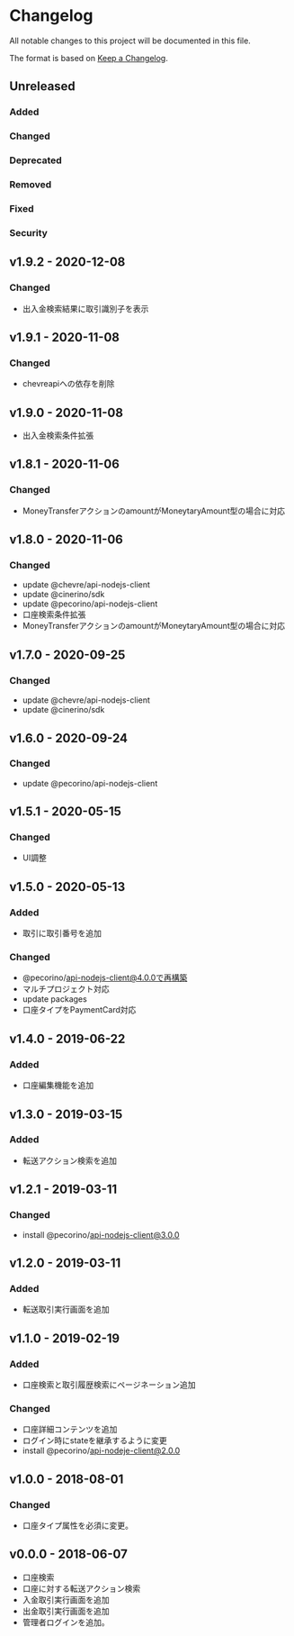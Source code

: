 # Changelog

All notable changes to this project will be documented in this file.

The format is based on [Keep a Changelog](http://keepachangelog.com/).

## Unreleased

### Added

### Changed

### Deprecated

### Removed

### Fixed

### Security

## v1.9.2 - 2020-12-08

### Changed

- 出入金検索結果に取引識別子を表示

## v1.9.1 - 2020-11-08

### Changed

- chevreapiへの依存を削除

## v1.9.0 - 2020-11-08

- 出入金検索条件拡張

## v1.8.1 - 2020-11-06

### Changed

- MoneyTransferアクションのamountがMoneytaryAmount型の場合に対応

## v1.8.0 - 2020-11-06

### Changed

- update @chevre/api-nodejs-client
- update @cinerino/sdk
- update @pecorino/api-nodejs-client
- 口座検索条件拡張
- MoneyTransferアクションのamountがMoneytaryAmount型の場合に対応

## v1.7.0 - 2020-09-25

### Changed

- update @chevre/api-nodejs-client
- update @cinerino/sdk

## v1.6.0 - 2020-09-24

### Changed

- update @pecorino/api-nodejs-client

## v1.5.1 - 2020-05-15

### Changed

- UI調整

## v1.5.0 - 2020-05-13

### Added

- 取引に取引番号を追加

### Changed

- @pecorino/api-nodejs-client@4.0.0で再構築
- マルチプロジェクト対応
- update packages
- 口座タイプをPaymentCard対応

## v1.4.0 - 2019-06-22

### Added

- 口座編集機能を追加

## v1.3.0 - 2019-03-15

### Added

- 転送アクション検索を追加

## v1.2.1 - 2019-03-11

### Changed

- install @pecorino/api-nodejs-client@3.0.0

## v1.2.0 - 2019-03-11

### Added

- 転送取引実行画面を追加

## v1.1.0 - 2019-02-19

### Added

- 口座検索と取引履歴検索にページネーション追加

### Changed

- 口座詳細コンテンツを追加
- ログイン時にstateを継承するように変更
- install @pecorino/api-nodeje-client@2.0.0

## v1.0.0 - 2018-08-01

### Changed

- 口座タイプ属性を必須に変更。

## v0.0.0 - 2018-06-07

- 口座検索
- 口座に対する転送アクション検索
- 入金取引実行画面を追加
- 出金取引実行画面を追加
- 管理者ログインを追加。
